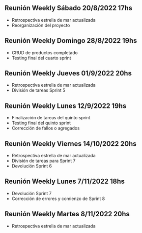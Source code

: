 ## Reunión Weekly Sábado 20/8/2022 17hs

- Retrospectiva estrella de mar actualizada
- Reorganización del proyecto

## Reunión Weekly Domingo 28/8/2022 19hs

- CRUD de productos completado
- Testing final del cuarto sprint

## Reunión Weekly Jueves 01/9/2022 20hs

- Retrospectiva estrella de mar actualizada
- División de tareas Sprint 5

## Reunión Weekly Lunes 12/9/2022 19hs
- Finalización de tareas del quinto sprint
- Testing final del quinto sprint
- Corrección de fallos o agregados 

## Reunión Weekly Viernes 14/10/2022 20hs
- Retrospectiva estrella de mar actualizada
- División de tareas para Sprint 7
- Devolución Sprint 6

## Reunión Weekly Lunes 7/11/2022 18hs
- Devolución Sprint 7
- Corrección de errores y comienzo de Sprint 8

## Reunión Weekly Martes 8/11/2022 20hs
- Retrospectiva estrella de mar actualizada

